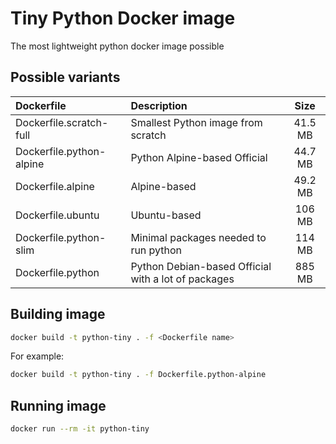 # Tiny Python Docker image
The most lightweight python docker image possible

## Possible variants
| Dockerfile   | Description | Size |
| :----------- | :--- | :--: |
| Dockerfile.scratch-full | Smallest Python image from scratch | 41.5 MB |
| Dockerfile.python-alpine | Python Alpine-based Official | 44.7 MB |
| Dockerfile.alpine | Alpine-based | 49.2 MB |
| Dockerfile.ubuntu | Ubuntu-based | 106 MB |
| Dockerfile.python-slim | Minimal packages needed to run python | 114 MB |
| Dockerfile.python | Python Debian-based Official with a lot of packages | 885 MB |

## Building image
```bash
docker build -t python-tiny . -f <Dockerfile name>
```
For example:
```bash
docker build -t python-tiny . -f Dockerfile.python-alpine
```


## Running image
```bash
docker run --rm -it python-tiny
```
